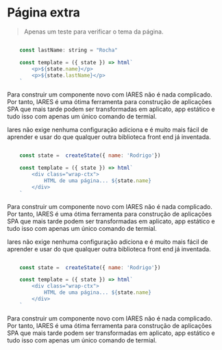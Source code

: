 # Página extra

> Apenas um teste para verificar o tema da página.


```javascript

    const lastName: string = "Rocha"

    const template = ({ state }) => html`
        <p>${state.name}</p>
        <p>${state.lastName}</p>
    `

```

Para construir um componente novo com IARES não é nada complicado. Por tanto, IARES é uma ótima ferramenta para construção de aplicações SPA que mais tarde podem ser transformadas em aplicato, app estático e tudo isso com apenas um único comando de termial.

Iares não exige nenhuma configuração adiciona e é muito mais fácil de aprender e usar do que qualquer outra biblioteca front end já inventada.


```javascript

    const state =  createState({ name: 'Rodrigo'})

    const template = ({ state }) => html`
        <div class="wrap-ctx">
            HTML de uma página... ${state.name}
        </div>
    `

```

Para construir um componente novo com IARES não é nada complicado. Por tanto, IARES é uma ótima ferramenta para construção de aplicações SPA que mais tarde podem ser transformadas em aplicato, app estático e tudo isso com apenas um único comando de termial.

Iares não exige nenhuma configuração adiciona e é muito mais fácil de aprender e usar do que qualquer outra biblioteca front end já inventada.


```javascript

    const state =  createState({ name: 'Rodrigo'})

    const template = ({ state }) => html`
        <div class="wrap-ctx">
            HTML de uma página... ${state.name}
        </div>
    `

```

Para construir um componente novo com IARES não é nada complicado. Por tanto, IARES é uma ótima ferramenta para construção de aplicações SPA que mais tarde podem ser transformadas em aplicato, app estático e tudo isso com apenas um único comando de termial.
